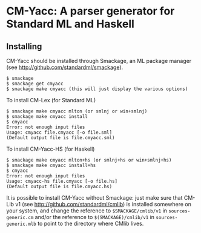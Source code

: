 CM-Yacc: A parser generator for Standard ML and Haskell
=======================================================

Installing
----------
CM-Yacc should be installed through Smackage, an ML package manager
(see http://github.com/standardml/smackage). 

    $ smackage 
    $ smackage get cmyacc
    $ smackage make cmyacc (this will just display the various options)

To install CM-Lex (for Standard ML)

    $ smackage make cmyacc mlton (or smlnj or win+smlnj)
    $ smackage make cmyacc install
    $ cmyacc
    Error: not enough input files
    Usage: cmyacc file.cmyacc [-o file.sml]
    (Default output file is file.cmyacc.sml)

To install CM-Yacc-HS (for Haskell)

    $ smackage make cmyacc mlton+hs (or smlnj+hs or win+smlnj+hs)
    $ smackage make cmyacc install+hs
    $ cmyacc
    Error: not enough input files
    Usage: cmyacc-hs file.cmyacc [-o file.hs]
    (Default output file is file.cmyacc.hs)

It is possible to install CM-Yacc without Smackage: just make sure that CM-Lib 
v1 (see http://github.com/standardml/cmlib) is installed somewhere on your 
system, and change the reference to `$SMACKAGE/cmlib/v1` in 
`sources-generic.cm` and/or the reference to `$(SMACKAGE)/cmlib/v1` in 
`sources-generic.mlb` to point to the directory where CMlib lives.
